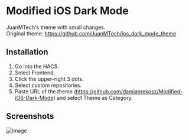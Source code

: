 # Modified iOS Dark Mode

JuanMTech's theme with small changes.<br/>
Original theme: https://github.com/JuanMTech/ios_dark_mode_theme


## Installation
1. Go into the HACS.
2. Select Frontend.
3. Click the upper-right 3 dots.
4. Select custom repositories.
5. Paste URL of the theme (https://github.com/damianrekosz/Modified-iOS-Dark-Mode) and select Theme as Category.

## Screenshots
![image](https://user-images.githubusercontent.com/35065498/125620018-29b16700-b6cf-489a-8d86-2cbee4f53cb0.png)


